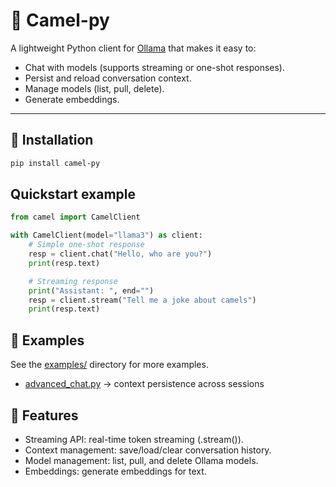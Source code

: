 # 🐪 Camel-py

A lightweight Python client for [Ollama](https://ollama.ai/) that makes it easy to:

- Chat with models (supports streaming or one-shot responses).
- Persist and reload conversation context.
- Manage models (list, pull, delete).
- Generate embeddings.

---

## 🚀 Installation

```bash
pip install camel-py
```

## Quickstart example

```Python
from camel import CamelClient

with CamelClient(model="llama3") as client:
    # Simple one-shot response
    resp = client.chat("Hello, who are you?")
    print(resp.text)

    # Streaming response
    print("Assistant: ", end="")
    resp = client.stream("Tell me a joke about camels")
    print(resp.text)

```

## 📂 Examples

See the [examples/](examples/) directory for more examples.
- [advanced_chat.py](examples/advanced_chat.py) → context persistence across sessions

## 🔧 Features

- Streaming API: real-time token streaming (.stream()).
- Context management: save/load/clear conversation history.
- Model management: list, pull, and delete Ollama models.
- Embeddings: generate embeddings for text.
